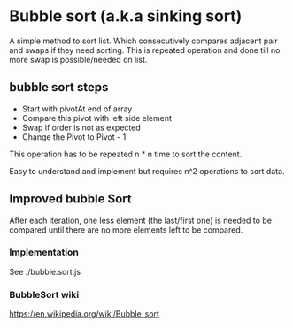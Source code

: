 # Bubble sort (a.k.a sinking sort)
A simple method to sort list.
Which consecutively compares adjacent pair and swaps if they need sorting.
This is repeated operation and done till no more swap is possible/needed on list.

## bubble sort steps
- Start with pivotAt end of array
- Compare this pivot with left side element
- Swap if order is not as expected
- Change the Pivot to Pivot - 1

This operation has to be repeated n * n time to sort the content.

Easy to understand and implement but requires n^2 operations to sort data.

## Improved bubble Sort
After each iteration, one less element (the last/first one) is needed to be compared until there are no more elements left to be compared.

### Implementation
See ./bubble.sort.js

### BubbleSort wiki
https://en.wikipedia.org/wiki/Bubble_sort
